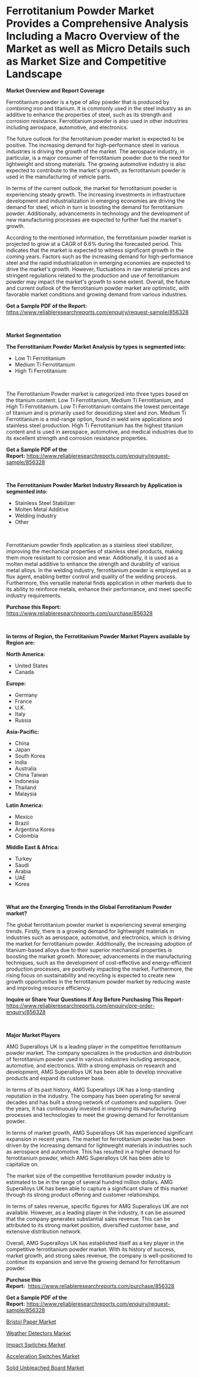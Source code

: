 <p><h1>Ferrotitanium Powder Market Provides a Comprehensive Analysis Including a Macro Overview of the Market as well as Micro Details such as Market Size and Competitive Landscape</h1></p><p><strong>Market Overview and Report Coverage</strong></p>
<p><p>Ferrotitanium powder is a type of alloy powder that is produced by combining iron and titanium. It is commonly used in the steel industry as an additive to enhance the properties of steel, such as its strength and corrosion resistance. Ferrotitanium powder is also used in other industries including aerospace, automotive, and electronics.</p><p>The future outlook for the ferrotitanium powder market is expected to be positive. The increasing demand for high-performance steel in various industries is driving the growth of the market. The aerospace industry, in particular, is a major consumer of ferrotitanium powder due to the need for lightweight and strong materials. The growing automotive industry is also expected to contribute to the market's growth, as ferrotitanium powder is used in the manufacturing of vehicle parts.</p><p>In terms of the current outlook, the market for ferrotitanium powder is experiencing steady growth. The increasing investments in infrastructure development and industrialization in emerging economies are driving the demand for steel, which in turn is boosting the demand for ferrotitanium powder. Additionally, advancements in technology and the development of new manufacturing processes are expected to further fuel the market's growth.</p><p>According to the mentioned information, the ferrotitanium powder market is projected to grow at a CAGR of 6.6% during the forecasted period. This indicates that the market is expected to witness significant growth in the coming years. Factors such as the increasing demand for high-performance steel and the rapid industrialization in emerging economies are expected to drive the market's growth. However, fluctuations in raw material prices and stringent regulations related to the production and use of ferrotitanium powder may impact the market's growth to some extent. Overall, the future and current outlook of the ferrotitanium powder market are optimistic, with favorable market conditions and growing demand from various industries.</p></p>
<p><strong>Get a Sample PDF of the Report:</strong> <a href="https://www.reliableresearchreports.com/enquiry/request-sample/856328">https://www.reliableresearchreports.com/enquiry/request-sample/856328</a></p>
<p>&nbsp;</p>
<p><strong>Market Segmentation</strong></p>
<p><strong>The Ferrotitanium Powder Market Analysis by types is segmented into:</strong></p>
<p><ul><li>Low Ti Ferrotitanium</li><li>Medium Ti Ferrotitanium</li><li>High Ti Ferrotitanium</li></ul></p>
<p>&nbsp;</p>
<p><p>The Ferrotitanium Powder market is categorized into three types based on the titanium content: Low Ti Ferrotitanium, Medium Ti Ferrotitanium, and High Ti Ferrotitanium. Low Ti Ferrotitanium contains the lowest percentage of titanium and is primarily used for deoxidizing steel and iron. Medium Ti Ferrotitanium is a mid-range option, found in weld wire applications and stainless steel production. High Ti Ferrotitanium has the highest titanium content and is used in aerospace, automotive, and medical industries due to its excellent strength and corrosion resistance properties.</p></p>
<p><strong>Get a Sample PDF of the Report:</strong>&nbsp;<a href="https://www.reliableresearchreports.com/enquiry/request-sample/856328">https://www.reliableresearchreports.com/enquiry/request-sample/856328</a></p>
<p>&nbsp;</p>
<p><strong>The Ferrotitanium Powder Market Industry Research by Application is segmented into:</strong></p>
<p><ul><li>Stainless Steel Stabilizer</li><li>Molten Metal Additive</li><li>Welding Industry</li><li>Other</li></ul></p>
<p>&nbsp;</p>
<p><p>Ferrotitanium powder finds application as a stainless steel stabilizer, improving the mechanical properties of stainless steel products, making them more resistant to corrosion and wear. Additionally, it is used as a molten metal additive to enhance the strength and durability of various metal alloys. In the welding industry, ferrotitanium powder is employed as a flux agent, enabling better control and quality of the welding process. Furthermore, this versatile material finds application in other markets due to its ability to reinforce metals, enhance their performance, and meet specific industry requirements.</p></p>
<p><strong>Purchase this Report:</strong>&nbsp; <a href="https://www.reliableresearchreports.com/purchase/856328">https://www.reliableresearchreports.com/purchase/856328</a></p>
<p>&nbsp;</p>
<p><strong>In terms of Region, the Ferrotitanium Powder Market Players available by Region are:</strong></p>
<p>
    <p> <strong> North America: </strong>
        <ul>
            <li>United States</li>
            <li>Canada</li>
        </ul>
        </p> 
    <p> <strong> Europe: </strong>
        <ul>
            <li>Germany</li>
            <li>France</li>
            <li>U.K.</li>
            <li>Italy</li>
            <li>Russia</li>
        </ul>
        </p> 
    <p> <strong> Asia-Pacific: </strong>
        <ul>
            <li>China</li>
            <li>Japan</li>
            <li>South Korea</li>
            <li>India</li>
            <li>Australia</li>
            <li>China Taiwan</li>
            <li>Indonesia</li>
            <li>Thailand</li>
            <li>Malaysia</li>
        </ul>
        </p> 
    <p> <strong> Latin America: </strong>
        <ul>
            <li>Mexico</li>
            <li>Brazil</li>
            <li>Argentina Korea</li>
            <li>Colombia</li>
        </ul>
        </p> 
    <p> <strong> Middle East & Africa: </strong>
        <ul>
            <li>Turkey</li>
            <li>Saudi</li>
            <li>Arabia</li>
            <li>UAE</li>
            <li>Korea</li>
        </ul>
    </p>
    </p>
<p>&nbsp;</p>
<p><strong>What are the Emerging Trends in the Global Ferrotitanium Powder market?</strong></p>
<p><p>The global ferrotitanium powder market is experiencing several emerging trends. Firstly, there is a growing demand for lightweight materials in industries such as aerospace, automotive, and electronics, which is driving the market for ferrotitanium powder. Additionally, the increasing adoption of titanium-based alloys due to their superior mechanical properties is boosting the market growth. Moreover, advancements in the manufacturing techniques, such as the development of cost-effective and energy-efficient production processes, are positively impacting the market. Furthermore, the rising focus on sustainability and recycling is expected to create new growth opportunities in the ferrotitanium powder market by reducing waste and improving resource efficiency.</p></p>
<p><strong>Inquire or Share Your Questions If Any Before Purchasing This Report</strong>- <a href="https://www.reliableresearchreports.com/enquiry/pre-order-enquiry/856328">https://www.reliableresearchreports.com/enquiry/pre-order-enquiry/856328</a></p>
<p>&nbsp;</p>
<p><strong>Major Market Players</strong></p>
<p><p>AMG Superalloys UK is a leading player in the competitive ferrotitanium powder market. The company specializes in the production and distribution of ferrotitanium powder used in various industries including aerospace, automotive, and electronics. With a strong emphasis on research and development, AMG Superalloys UK has been able to develop innovative products and expand its customer base.</p><p>In terms of its past history, AMG Superalloys UK has a long-standing reputation in the industry. The company has been operating for several decades and has built a strong network of customers and suppliers. Over the years, it has continuously invested in improving its manufacturing processes and technologies to meet the growing demand for ferrotitanium powder.</p><p>In terms of market growth, AMG Superalloys UK has experienced significant expansion in recent years. The market for ferrotitanium powder has been driven by the increasing demand for lightweight materials in industries such as aerospace and automotive. This has resulted in a higher demand for ferrotitanium powder, which AMG Superalloys UK has been able to capitalize on.</p><p>The market size of the competitive ferrotitanium powder industry is estimated to be in the range of several hundred million dollars. AMG Superalloys UK has been able to capture a significant share of this market through its strong product offering and customer relationships.</p><p>In terms of sales revenue, specific figures for AMG Superalloys UK are not available. However, as a leading player in the industry, it can be assumed that the company generates substantial sales revenue. This can be attributed to its strong market position, diversified customer base, and extensive distribution network.</p><p>Overall, AMG Superalloys UK has established itself as a key player in the competitive ferrotitanium powder market. With its history of success, market growth, and strong sales revenue, the company is well-positioned to continue its expansion and serve the growing demand for ferrotitanium powder.</p></p>
<p><strong>Purchase this Report:</strong>&nbsp;&nbsp;<a href="https://www.reliableresearchreports.com/purchase/856328">https://www.reliableresearchreports.com/purchase/856328</a></p>
<p></p>
<p><strong>Get a Sample PDF of the Report:</strong>&nbsp;<a href="https://www.reliableresearchreports.com/enquiry/request-sample/856328">https://www.reliableresearchreports.com/enquiry/request-sample/856328</a></p>
<p><p><a href="https://github.com/deliacustodio40/Market-Research-Report-List-1/blob/main/bristol-paper-market.md">Bristol Paper Market</a></p><p><a href="https://medium.com/@laneygibson1991/weather-detectors-market-outlook-industry-overview-and-forecast-2023-to-2030-1b94c5b594ff">Weather Detectors Market</a></p><p><a href="https://medium.com/@josephweaver29/impact-switches-market-trends-and-market-analysis-forecasted-for-period-2023-2030-58124a9672d5">Impact Switches Market</a></p><p><a href="https://medium.com/@amandagarza17/acceleration-switches-market-share-evolution-and-market-growth-trends-2023-2030-dba50acdeb6c">Acceleration Switches Market</a></p><p><a href="https://github.com/maliyahmorrow6654/Market-Research-Report-List-1/blob/main/solid-unbleached-board-market.md">Solid Unbleached Board Market</a></p></p>